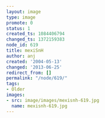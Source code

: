 ```yaml
---
layout: image
type: image
promote: 0
status: 1
created_ts: 1084406794
changed_ts: 1372159383
node_id: 619
title: mexiSnH
author: anj
created: '2004-05-13'
changed: '2013-06-25'
redirect_from: []
permalink: "/node/619/"
tags:
- Older
images:
- src: image/images/mexisnh-619.jpg
  name: mexisnh-619.jpg
---
```



